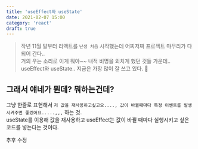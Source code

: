 ```yaml
---
title: 'useEffect와 useState'
date: 2021-02-07 15:00
category: 'react'
draft: true
---
```

> 작년 11월 말부터 리액트를 `난생 처음` 시작했는데 어찌저찌 프로젝트 마무리가 다 되어 간다.. </br>
> 거의 우는 소리로 이게 뭐야~~ 내적 비명을 외치게 했던 것들 가운데.. useEffect와 useState.. 지금은 가장 많이 잘 쓰고 있다. 🤣 

## 그래서 얘네가 뭔데? 뭐하는건데?
그냥 한줄로 표현해서 `저 값을 재사용하고싶고요...., 값이 바뀔때마다 특정 이벤트를 발생시켜주면 좋겠어요.....,,,` 하는 것. </br>
useState를 이용해 값을 재사용하고 useEffect는 값이 바뀔 때마다 실행시키고 싶은 코드를 넣는다는 것이다. </br>

추후 수정

